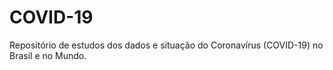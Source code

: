 # COVID-19
Repositório de estudos dos dados e situação do Coronavírus (COVID-19) no Brasil e no Mundo.
